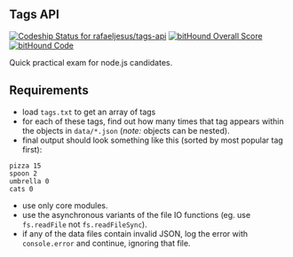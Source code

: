 ## Tags API

[ ![Codeship Status for rafaeljesus/tags-api](https://codeship.com/projects/fbd54500-9f70-0133-87e5-3206c6610001/status?branch=master)](https://codeship.com/projects/127890)
[![bitHound Overall Score](https://www.bithound.io/github/rafaeljesus/tags-api/badges/score.svg)](https://www.bithound.io/github/rafaeljesus/tags-api)
[![bitHound Code](https://www.bithound.io/github/rafaeljesus/tags-api/badges/code.svg)](https://www.bithound.io/github/rafaeljesus/tags-api)

Quick practical exam for node.js candidates.

## Requirements

- load `tags.txt` to get an array of tags
- for each of these tags, find out how many times that tag appears within the objects in `data/*.json` (_note:_ objects can be nested).
- final output should look something like this (sorted by most popular tag first):

```
pizza 15
spoon 2
umbrella 0
cats 0
```

- use only core modules.
- use the asynchronous variants of the file IO functions (eg. use `fs.readFile` not `fs.readFileSync`).
- if any of the data files contain invalid JSON, log the error with `console.error` and continue, ignoring that file.
